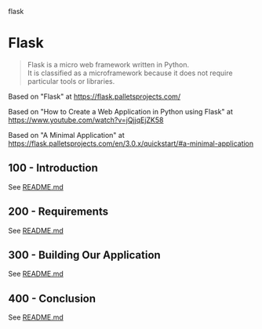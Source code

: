 flask
# Flask

> Flask is a micro web framework written in Python. <br/>
> It is classified as a microframework because it does not require particular tools or libraries.

Based on "Flask" at https://flask.palletsprojects.com/

Based on "How to Create a Web Application in Python using Flask" at https://www.youtube.com/watch?v=jQjjqEjZK58

Based on "A Minimal Application" at https://flask.palletsprojects.com/en/3.0.x/quickstart/#a-minimal-application

## 100 - Introduction

See [README.md](./100/README.md)

## 200 - Requirements

See [README.md](./200/README.md)

## 300 - Building Our Application

See [README.md](./300/README.md)

## 400 - Conclusion

See [README.md](./400/README.md)
